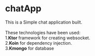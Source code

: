 # chatApp
This is a Simple chat application built.<br /><br/>
These technologies have been used:<br/>
1.<b>Ktor</b> framework for creating websocket. <br/>
2.<b>Koin</b> for dependency injection. <br/>
3.<b>Kmongo</b> for database <br/>

